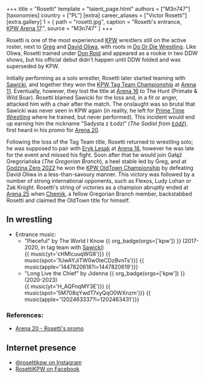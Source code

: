 +++
title = "Rosetti"
template = "talent_page.html"
authors = ["M3n747"]
[taxonomies]
country = ["PL"]
[extra]
career_aliases = ["Victor Rosetti"]
[extra.gallery]
1 = { path = "rosetti.jpg", caption = "Rosetti's entrance, [KPW Arena 17](@/e/kpw/2021-08-21-kpw-arena-17-odrodzenie.md).", source = "M3n747" }
+++

Rosetti is one of the most experienced [KPW](@/o/kpw.md) wrestlers still on the active roster, next to [Greg](@/w/greg.md) and [David Oliwa](@/w/david-oliwa.md), with roots in [Do Or Die Wrestling](@/o/ddw.md). Like Oliwa, Rosetti trained under [Don Roid](@/w/don-roid.md) and appeared as a rookie in two DDW shows, but his official debut didn't happen until DDW folded and was superseded by KPW.

Initially performing as a solo wrestler, Rosetti later started teaming with [Sawicki](@/w/sawicki.md), and together they won the [KPW Tag Team Championship](@/c/kpw-tag-team-championship.md) at [Arena 11](@/e/kpw/2018-11-03-kpw-arena-11-podwojne-zagrozenie.md). Eventually, however, they lost the title at [Arena 16](@/e/kpw/2020-02-01-kpw-arena-16-polowanie.md) to The Hunt (Primate & Wild Boar). Rosetti blamed Sawicki for the loss and, in a fit or anger, attacked him with a chair after the match. The onslaught was so brutal that Sawicki was never seen in KPW again (in reality, he left for [Prime Time Wrestling](@/o/ptw.md) where he trained, but never performed). This incident would end up earning him the nickname "Sadysta z Łodzi" (_The Sadist from [Łódź][boat-city]_), first heard in his promo for [Arena 20](@/e/kpw/2022-12-16-kpw-arena-20.md).

Following the loss of the Tag Team title, Rosetti returned to wrestling solo; he was supposed to pair with [Eryk Lesak](@/w/eryk-lesak.md) at [Arena 18](2022-03-18-kpw-arena-18-powrot-do-przyszlosci.md), however he was late for the event and missed his fight. Soon after that he would join Gałąź Gregoriańska (_The Gregorian Branch_), a heel stable led by Greg, and at [Godzina Zero 2022](@/e/kpw/2022-09-17-kpw-godzina-zero-2022.md) he won the [KPW OldTown Championship](@/c/kpw-old-town-championship.md) by defeating David Oliwa in a less-than-savoury manner. This victory was followed by a number of strong international opponents, such as Flexos, Ludy Lohan or Zak Knight. Rosetti's string of victories as a champion abruptly ended at [Arena 25](2024-05-17-kpw-arena-25.md) when [Chemik](@/w/chemik.md), a fellow Gregorian Branch member, backstabbed Rosetti and claimed the OldTown title for himself.

## In wrestling

* Entrance music:
  - "Pieceful" by The World I Know
 {{ org_badge(orgs=['kpw']) }} (2017-2020, in tag team with [Sawicki](@/w/sawicki.md)) <br>
 {{ music(yt='cHMlcuuqWG8')}}
 {{ music(spot='1UwAYJiTW0w0teCDzBvnTs')}}
 {{ music(apple='1447820618?i=1447820619')}}
  - "Long Live the Chief" by Jidenna
 {{ org_badge(orgs=['kpw']) }} (2020-2023) <br>
 {{ music(yt='H_AQFnqMY3E')}}
 {{ music(spot='5M708qYwdT7xyQqO0WXnzm')}}
 {{ music(apple='1202463337?i=1202463431')}}

### References:
* [Arena 20 - Rosetti's promo](https://www.youtube.com/watch?v=09uuL1EIZaw)

## Internet presence

* [@rosettikpw on Instagram](https://www.instagram.com/rosettikpw/)
* [RosettiKPW on Facebook](https://www.facebook.com/RosettiKPW/)

[boat-city]: https://en.wikipedia.org/wiki/%C5%81%C3%B3d%C5%BA
